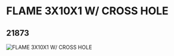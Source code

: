 # FLAME 3X10X1 W/ CROSS HOLE
## 21873
![FLAME 3X10X1 W/ CROSS HOLE](https://lc-www-live-s.legocdn.com/media/bricks/5/2/6120120.jpg)